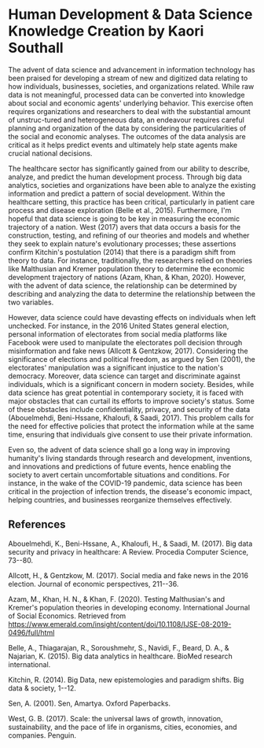 # Human Development & Data Science Knowledge Creation by Kaori Southall 




The advent of data science and advancement in information technology has been praised for developing a stream of new and digitized data relating to how individuals, businesses, societies, and organizations related. While raw data is not meaningful, processed data can be converted into knowledge about social and economic agents' underlying behavior. This exercise often requires organizations and researchers to deal with the substantial amount of unstruc-tured and heterogeneous data, an endeavour requires careful planning and organization of the data by considering the particularities of the social and economic analyses. The outcomes of the data analysis are critical as it helps predict events and ultimately help state agents make crucial national decisions.
   
   
The healthcare sector has significantly gained from our ability to describe, analyze, and predict the human development process. Through big data analytics, societies and organizations have been able to analyze the existing information and predict a pattern of social development. Within the healthcare setting, this practice has been critical, particularly in patient care process and disease exploration (Belle et al., 2015). Furthermore, I'm hopeful that data science is going to be key in measuring the economic trajectory of a nation. West (2017) avers that data occurs a basis for the construction, testing, and refining of our theories and models and whether they seek to explain nature's evolutionary processes; these assertions confirm Kitchin's postulation (2014) that there is a paradigm shift from theory to data. For instance, traditionally, the researchers relied on theories like Malthusian and Kremer population theory to determine the economic development trajectory of nations (Azam, Khan, & Khan, 2020). However, with the advent of data science, the relationship can be determined by describing and analyzing the data to determine the relationship between the two variables.
  
  
However, data science could have devasting effects on individuals when left unchecked. For instance, in the 2016 United States general election, personal information of electorates from social media platforms like Facebook were used to manipulate the electorates poll decision through misinformation and fake news (Allcott & Gentzkow, 2017). Considering the significance of elections and political freedom, as argued by Sen (2001), the electorates' manipulation was a significant injustice to the nation's democracy. Moreover, data science can target and discriminate against individuals, which is a significant concern in modern society. Besides, while data science has great potential in contemporary society, it is faced with major obstacles that can curtail its efforts to improve society's status. Some of these obstacles include confidentiality, privacy, and security of the data (Abouelmehdi, Beni-Hssane, Khaloufi, & Saadi, 2017). This problem calls for the need for effective policies that protect the information while at the same time, ensuring that individuals give consent to use their private information.
  
  
 Even so, the advent of data science shall go a long way in improving humanity's living standards through research and development, inventions, and innovations and predictions of future events, hence enabling the society to avert certain uncomfortable situations and conditions. For instance, in the wake of the COVID-19 pandemic, data science has been critical in the projection of infection trends, the disease's economic impact, helping countries, and businesses reorganize themselves effectively. 






## References


Abouelmehdi, K., Beni-Hssane, A., Khaloufi, H., & Saadi, M. (2017). Big data security and privacy in healthcare: A Review. Procedia Computer Science, 73--80.


Allcott, H., & Gentzkow, M. (2017). Social media and fake news in the 2016 election. Journal of economic perspectives, 211--36.


Azam, M., Khan, H. N., & Khan, F. (2020). Testing Malthusian's and Kremer's population theories in developing economy. International Journal of Social Economics. Retrieved from https://www.emerald.com/insight/content/doi/10.1108/IJSE-08-2019-0496/full/html


Belle, A., Thiagarajan, R., Soroushmehr, S., Navidi, F., Beard, D. A., & Najarian, K. (2015). Big data analytics in healthcare. BioMed research international.


Kitchin, R. (2014). Big Data, new epistemologies and paradigm shifts. Big data & society, 1--12.


Sen, A. (2001). Sen, Amartya. Oxford Paperbacks.

West, G. B. (2017). Scale: the universal laws of growth, innovation, sustainability, and the pace of life in organisms, cities, economies, and companies. Penguin.
